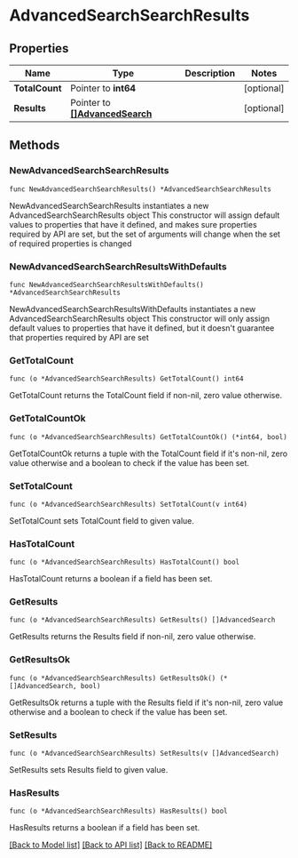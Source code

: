 # AdvancedSearchSearchResults

## Properties

Name | Type | Description | Notes
------------ | ------------- | ------------- | -------------
**TotalCount** | Pointer to **int64** |  | [optional] 
**Results** | Pointer to [**[]AdvancedSearch**](AdvancedSearch.md) |  | [optional] 

## Methods

### NewAdvancedSearchSearchResults

`func NewAdvancedSearchSearchResults() *AdvancedSearchSearchResults`

NewAdvancedSearchSearchResults instantiates a new AdvancedSearchSearchResults object
This constructor will assign default values to properties that have it defined,
and makes sure properties required by API are set, but the set of arguments
will change when the set of required properties is changed

### NewAdvancedSearchSearchResultsWithDefaults

`func NewAdvancedSearchSearchResultsWithDefaults() *AdvancedSearchSearchResults`

NewAdvancedSearchSearchResultsWithDefaults instantiates a new AdvancedSearchSearchResults object
This constructor will only assign default values to properties that have it defined,
but it doesn't guarantee that properties required by API are set

### GetTotalCount

`func (o *AdvancedSearchSearchResults) GetTotalCount() int64`

GetTotalCount returns the TotalCount field if non-nil, zero value otherwise.

### GetTotalCountOk

`func (o *AdvancedSearchSearchResults) GetTotalCountOk() (*int64, bool)`

GetTotalCountOk returns a tuple with the TotalCount field if it's non-nil, zero value otherwise
and a boolean to check if the value has been set.

### SetTotalCount

`func (o *AdvancedSearchSearchResults) SetTotalCount(v int64)`

SetTotalCount sets TotalCount field to given value.

### HasTotalCount

`func (o *AdvancedSearchSearchResults) HasTotalCount() bool`

HasTotalCount returns a boolean if a field has been set.

### GetResults

`func (o *AdvancedSearchSearchResults) GetResults() []AdvancedSearch`

GetResults returns the Results field if non-nil, zero value otherwise.

### GetResultsOk

`func (o *AdvancedSearchSearchResults) GetResultsOk() (*[]AdvancedSearch, bool)`

GetResultsOk returns a tuple with the Results field if it's non-nil, zero value otherwise
and a boolean to check if the value has been set.

### SetResults

`func (o *AdvancedSearchSearchResults) SetResults(v []AdvancedSearch)`

SetResults sets Results field to given value.

### HasResults

`func (o *AdvancedSearchSearchResults) HasResults() bool`

HasResults returns a boolean if a field has been set.


[[Back to Model list]](../README.md#documentation-for-models) [[Back to API list]](../README.md#documentation-for-api-endpoints) [[Back to README]](../README.md)


